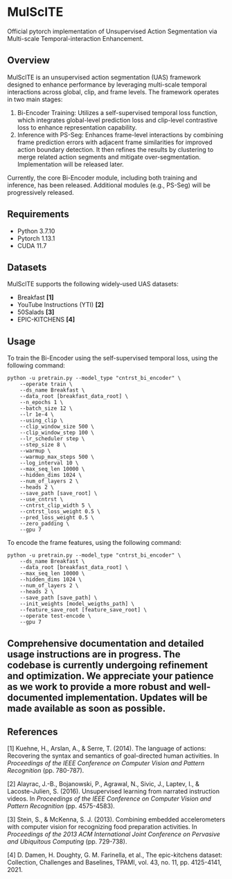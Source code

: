 # MulSclTE
Official pytorch implementation of Unsupervised Action Segmentation via Multi-scale Temporal-interaction Enhancement.

## Overview
MulSclTE is an unsupervised action segmentation (UAS) framework designed to enhance performance by leveraging multi-scale temporal interactions across global, clip, and frame levels. The framework operates in two main stages:

1. Bi-Encoder Training: Utilizes a self-supervised temporal loss function, which integrates global-level prediction loss and clip-level contrastive loss to enhance representation capability.
2. Inference with PS-Seg: Enhances frame-level interactions by combining frame prediction errors with adjacent frame similarities for improved action boundary detection. It then refines the results by clustering to merge related action segments and mitigate over-segmentation. Implementation will be released later.

Currently, the core Bi-Encoder module, including both training and inference, has been released. 
Additional modules (e.g., PS-Seg) will be progressively released.

## Requirements
- Python 3.7.10 
- Pytorch 1.13.1
- CUDA 11.7

## Datasets
MulSclTE supports the following widely-used UAS datasets:
- Breakfast **[1]**
- YouTube Instructions (YTI) **[2]**
- 50Salads **[3]**
- EPIC-KITCHENS **[4]**

## Usage
To train the Bi-Encoder using the self-supervised temporal loss, using the following command:
```
python -u pretrain.py --model_type "cntrst_bi_encoder" \
    --operate train \
    --ds_name Breakfast \
    --data_root [breakfast_data_root] \
    --n_epochs 1 \
    --batch_size 12 \
    --lr 1e-4 \
    --using_clip \
    --clip_window_size 500 \
    --clip_window_step 100 \
    --lr_scheduler step \
    --step_size 8 \
    --warmup \
    --warmup_max_steps 500 \
    --log_interval 10 \
    --max_seq_len 10000 \
    --hidden_dims 1024 \
    --num_of_layers 2 \
    --heads 2 \
    --save_path [save_root] \
    --use_cntrst \
    --cntrst_clip_width 5 \
    --cntrst_loss_weight 0.5 \
    --pred_loss_weight 0.5 \
    --zero_padding \
    --gpu 7 
```

To encode the frame features, using the following command:
```
python -u pretrain.py --model_type "cntrst_bi_encoder" \
    --ds_name Breakfast \
    --data_root [breakfast_data_root] \
    --max_seq_len 10000 \
    --hidden_dims 1024 \
    --num_of_layers 2 \
    --heads 2 \
    --save_path [save_path] \
    --init_weights [model_weigths_path] \
    --feature_save_root [feature_save_root] \
    --operate test-encode \
    --gpu 7 
```

## Comprehensive documentation and detailed usage instructions are in progress. The codebase is currently undergoing refinement and optimization. We appreciate your patience as we work to provide a more robust and well-documented implementation. Updates will be made available as soon as possible.

## References

[1] Kuehne, H., Arslan, A., & Serre, T. (2014). The language of actions: Recovering the syntax and semantics of goal-directed human activities. In *Proceedings of the IEEE Conference on Computer Vision and Pattern Recognition* (pp. 780-787).

[2] Alayrac, J.-B., Bojanowski, P., Agrawal, N., Sivic, J., Laptev, I., & Lacoste-Julien, S. (2016). Unsupervised learning from narrated instruction videos. In *Proceedings of the IEEE Conference on Computer Vision and Pattern Recognition* (pp. 4575-4583).

[3] Stein, S., & McKenna, S. J. (2013). Combining embedded accelerometers with computer vision for recognizing food preparation activities. In *Proceedings of the 2013 ACM International Joint Conference on Pervasive and Ubiquitous Computing* (pp. 729-738).

[4] D. Damen, H. Doughty, G. M. Farinella, et al., The epic-kitchens dataset: Collection, Challenges and Baselines, TPAMI, vol. 43, no. 11, pp. 4125-4141, 2021.